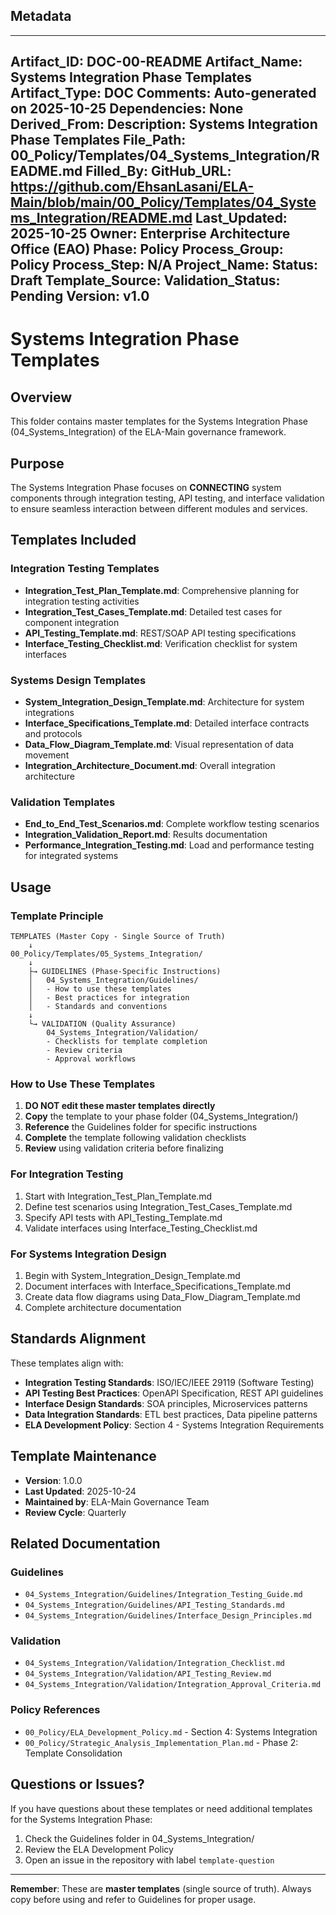 ## Metadata
---
Artifact_ID: DOC-00-README
Artifact_Name: Systems Integration Phase Templates
Artifact_Type: DOC
Comments: Auto-generated on 2025-10-25
Dependencies: None
Derived_From: 
Description: Systems Integration Phase Templates
File_Path: 00_Policy/Templates/04_Systems_Integration/README.md
Filled_By: 
GitHub_URL: https://github.com/EhsanLasani/ELA-Main/blob/main/00_Policy/Templates/04_Systems_Integration/README.md
Last_Updated: 2025-10-25
Owner: Enterprise Architecture Office (EAO)
Phase: Policy
Process_Group: Policy
Process_Step: N/A
Project_Name: 
Status: Draft
Template_Source: 
Validation_Status: Pending
Version: v1.0
---
# Systems Integration Phase Templates

## Overview
This folder contains master templates for the Systems Integration Phase (04_Systems_Integration) of the ELA-Main governance framework.

## Purpose
The Systems Integration Phase focuses on **CONNECTING** system components through integration testing, API testing, and interface validation to ensure seamless interaction between different modules and services.

## Templates Included

### Integration Testing Templates
- **Integration_Test_Plan_Template.md**: Comprehensive planning for integration testing activities
- **Integration_Test_Cases_Template.md**: Detailed test cases for component integration
- **API_Testing_Template.md**: REST/SOAP API testing specifications
- **Interface_Testing_Checklist.md**: Verification checklist for system interfaces

### Systems Design Templates
- **System_Integration_Design_Template.md**: Architecture for system integrations
- **Interface_Specifications_Template.md**: Detailed interface contracts and protocols
- **Data_Flow_Diagram_Template.md**: Visual representation of data movement
- **Integration_Architecture_Document.md**: Overall integration architecture

### Validation Templates
- **End_to_End_Test_Scenarios.md**: Complete workflow testing scenarios
- **Integration_Validation_Report.md**: Results documentation
- **Performance_Integration_Testing.md**: Load and performance testing for integrated systems

## Usage

### Template Principle
```
TEMPLATES (Master Copy - Single Source of Truth)
    ↓
00_Policy/Templates/05_Systems_Integration/
    ↓
    ├→ GUIDELINES (Phase-Specific Instructions)
    │   04_Systems_Integration/Guidelines/
    │   - How to use these templates
    │   - Best practices for integration
    │   - Standards and conventions
    ↓
    └→ VALIDATION (Quality Assurance)
        04_Systems_Integration/Validation/
        - Checklists for template completion
        - Review criteria
        - Approval workflows
```

### How to Use These Templates

1. **DO NOT edit these master templates directly**
2. **Copy** the template to your phase folder (04_Systems_Integration/)
3. **Reference** the Guidelines folder for specific instructions
4. **Complete** the template following validation checklists
5. **Review** using validation criteria before finalizing

### For Integration Testing
1. Start with Integration_Test_Plan_Template.md
2. Define test scenarios using Integration_Test_Cases_Template.md
3. Specify API tests with API_Testing_Template.md
4. Validate interfaces using Interface_Testing_Checklist.md

### For Systems Integration Design
1. Begin with System_Integration_Design_Template.md
2. Document interfaces with Interface_Specifications_Template.md
3. Create data flow diagrams using Data_Flow_Diagram_Template.md
4. Complete architecture documentation

## Standards Alignment

These templates align with:
- **Integration Testing Standards**: ISO/IEC/IEEE 29119 (Software Testing)
- **API Testing Best Practices**: OpenAPI Specification, REST API guidelines
- **Interface Design Standards**: SOA principles, Microservices patterns
- **Data Integration Standards**: ETL best practices, Data pipeline patterns
- **ELA Development Policy**: Section 4 - Systems Integration Requirements

## Template Maintenance

- **Version**: 1.0.0
- **Last Updated**: 2025-10-24
- **Maintained by**: ELA-Main Governance Team
- **Review Cycle**: Quarterly

## Related Documentation

### Guidelines
- `04_Systems_Integration/Guidelines/Integration_Testing_Guide.md`
- `04_Systems_Integration/Guidelines/API_Testing_Standards.md`
- `04_Systems_Integration/Guidelines/Interface_Design_Principles.md`

### Validation
- `04_Systems_Integration/Validation/Integration_Checklist.md`
- `04_Systems_Integration/Validation/API_Testing_Review.md`
- `04_Systems_Integration/Validation/Integration_Approval_Criteria.md`

### Policy References
- `00_Policy/ELA_Development_Policy.md` - Section 4: Systems Integration
- `00_Policy/Strategic_Analysis_Implementation_Plan.md` - Phase 2: Template Consolidation

## Questions or Issues?

If you have questions about these templates or need additional templates for the Systems Integration Phase:
1. Check the Guidelines folder in 04_Systems_Integration/
2. Review the ELA Development Policy
3. Open an issue in the repository with label `template-question`

---

**Remember**: These are **master templates** (single source of truth). Always copy before using and refer to Guidelines for proper usage.
